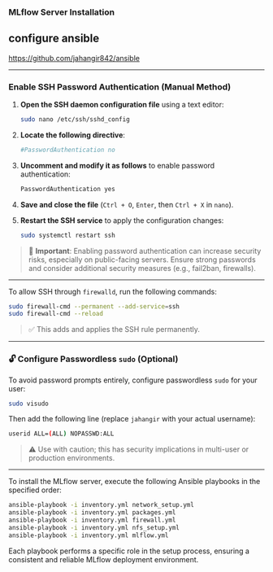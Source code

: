 ### MLflow Server Installation

## configure ansible 

https://github.com/jahangir842/ansible

---

### Enable SSH Password Authentication (Manual Method)

1. **Open the SSH daemon configuration file** using a text editor:

   ```bash
   sudo nano /etc/ssh/sshd_config
   ```

2. **Locate the following directive**:

   ```bash
   #PasswordAuthentication no
   ```

3. **Uncomment and modify it as follows** to enable password authentication:

   ```bash
   PasswordAuthentication yes
   ```

4. **Save and close the file** (`Ctrl + O`, `Enter`, then `Ctrl + X` in `nano`).

5. **Restart the SSH service** to apply the configuration changes:

   ```bash
   sudo systemctl restart ssh
   ```

> 🔐 **Important**: Enabling password authentication can increase security risks, especially on public-facing servers. Ensure strong passwords and consider additional security measures (e.g., fail2ban, firewalls).

---

To allow SSH through `firewalld`, run the following commands:

```bash
sudo firewall-cmd --permanent --add-service=ssh
sudo firewall-cmd --reload
```

> ✅ This adds and applies the SSH rule permanently.


---

### 🔓 Configure Passwordless `sudo` (Optional)

To avoid password prompts entirely, configure passwordless `sudo` for your user:

```bash
sudo visudo
```

Then add the following line (replace `jahangir` with your actual username):

```bash
userid ALL=(ALL) NOPASSWD:ALL
```

> ⚠️ Use with caution; this has security implications in multi-user or production environments.

---


To install the MLflow server, execute the following Ansible playbooks in the specified order:

```bash
ansible-playbook -i inventory.yml network_setup.yml
ansible-playbook -i inventory.yml packages.yml
ansible-playbook -i inventory.yml firewall.yml
ansible-playbook -i inventory.yml nfs_setup.yml
ansible-playbook -i inventory.yml mlflow.yml
```

Each playbook performs a specific role in the setup process, ensuring a consistent and reliable MLflow deployment environment.
